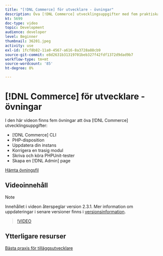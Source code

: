 ```yaml
---
title: "[!DNL Commerce] för utvecklare - övningar"
description: Öva [!DNL Commerce] utvecklingsuppgifter med fem praktiska övningar.
kt: 5699
doc-type: video
topic: Development
audience: developer
level: Beginner
thumbnail: 36201.jpeg
activity: use
exl-id: 1fcf8b82-11a0-4567-a616-8a3728a88cb9
source-git-commit: e8d2631b31319701beb327f42fdf1372d9dad9b7
workflow-type: tm+mt
source-wordcount: '85'
ht-degree: 0%

---
```


# [!DNL Commerce] för utvecklare - övningar

I den här videon finns fem övningar att öva [!DNL Commerce] utvecklingsuppgifter:

- [!DNL Commerce] CLI
- PHP-disposition
- Uppdatera din instans
- Korrigera en trasig modul
- Skriva och köra PHPUnit-tester
- Skapa en [!DNL Admin] page

[Hämta övningsfil](./assets/FreeIntro2.3.1.zip)

## Videoinnehåll

>[!NOTE]
>
>Innehållet i videon återspeglar version 2.3.1. Mer information om uppdateringar i senare versioner finns i [versionsinformation](https://experienceleague.adobe.com/docs/commerce-operations/release/notes/overview.html).

>[!VIDEO](https://video.tv.adobe.com/v/36201?quality=12&learn=on)

## Ytterligare resurser

[Bästa praxis för tilläggsutvecklare](https://developer.adobe.com/commerce/php/best-practices/)
